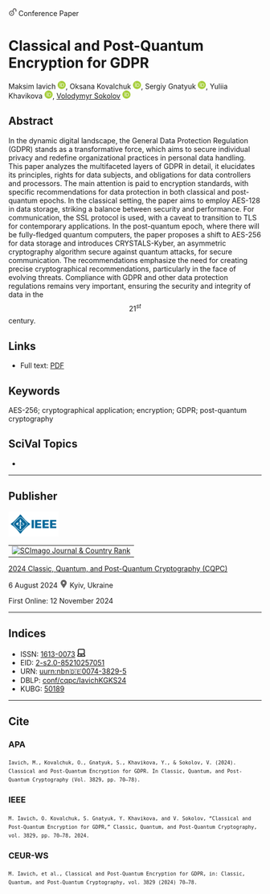 <img src="/icons/unlock.svg" width="16" height="16"> Conference Paper

# Classical and Post-Quantum Encryption for GDPR

Maksim Iavich <a href="https://orcid.org/0000-0002-3109-7971" target="_blank"><img src="/icons/orcid.svg" width="16" height="16"></a>,
Oksana Kovalchuk <a href="https://orcid.org/0000-0002-2354-6545" target="_blank"><img src="/icons/orcid.svg" width="16" height="16"></a>,
Sergiy Gnatyuk <a href="https://orcid.org/0000-0003-4992-0564" target="_blank"><img src="/icons/orcid.svg" width="16" height="16"></a>,
Yuliia Khavikova <a href="https://orcid.org/0000-0003-1017-3602" target="_blank"><img src="/icons/orcid.svg" width="16" height="16"></a>,
<a href="/">Volodymyr Sokolov</a> <a href="https://orcid.org/0000-0002-9349-7946" target="_blank"><img src="/icons/orcid.svg" width="16" height="16"></a>

## Abstract

In the dynamic digital landscape, the General Data Protection Regulation (GDPR) stands as a transformative force, which aims to secure individual privacy and redefine organizational practices in personal data handling. This paper analyzes the multifaceted layers of GDPR in detail, it elucidates its principles, rights for data subjects, and obligations for data controllers and processors. The main attention is paid to encryption standards, with specific recommendations for data protection in both classical and post-quantum epochs. In the classical setting, the paper aims to employ AES-128 in data storage, striking a balance between security and performance. For communication, the SSL protocol is used, with a caveat to transition to TLS for contemporary applications. In the post-quantum epoch, where there will be fully-fledged quantum computers, the paper proposes a shift to AES-256 for data storage and introduces CRYSTALS-Kyber, an asymmetric cryptography algorithm secure against quantum attacks, for secure communication. The recommendations emphasize the need for creating precise cryptographical recommendations, particularly in the face of evolving threats. Compliance with GDPR and other data protection regulations remains very important, ensuring the security and integrity of data in the $$21^{st}$$ century.

## Links

* Full text: [PDF](https://ceur-ws.org/Vol-3829/short9.pdf)

## Keywords

AES-256; cryptographical application; encryption; GDPR; post-quantum cryptography

## SciVal Topics
-

***
## Publisher

<img src="/icons/ieee.svg" height="50">

<table>
<tr>
<td>
<a href="https://www.scimagojr.com/journalsearch.php?q=21100218356&amp;tip=sid&amp;exact=no" title="SCImago Journal &amp; Country Rank"><img border="0" src="https://www.scimagojr.com/journal_img.php?id=21100218356" alt="SCImago Journal &amp; Country Rank"  /></a>
</td>
</tr>
</table>

[2024 Classic, Quantum, and Post-Quantum Cryptography (CQPC)](https://ceur-ws.org/Vol-3829/)

6 August 2024 <img src="/icons/location-pin.svg" width="16" height="16"> Kyiv, Ukraine

First Online: 12 November 2024

***
## Indices

* ISSN: [1613-0073](https://portal.issn.org/resource/ISSN/1613-0073) <img src="/icons/online.svg" width="16" height="16">
* EID: [2-s2.0-85210257051](http://www.scopus.com/record/display.url?origin=inward&eid=2-s2.0-85210257051)
* URN: [uurn:nbn:de:0074-3829-5](https://nbn-resolving.org/xml/urn:nbn:de:0074-3829-5)
* DBLP: [conf/cqpc/IavichKGKS24](https://dblp.org/rec/conf/cqpc/IavichKGKS24)
* KUBG: [50189](http://elibrary.kubg.edu.ua/id/eprint/50189/)

***
## Cite

### APA

<small>`Iavich, M., Kovalchuk, O., Gnatyuk, S., Khavikova, Y., & Sokolov, V. (2024). Classical and Post-Quantum Encryption for GDPR. In Classic, Quantum, and Post-Quantum Cryptography (Vol. 3829, pp. 70–78).`</small>

### IEEE

<small>`M. Iavich, O. Kovalchuk, S. Gnatyuk, Y. Khavikova, and V. Sokolov, “Classical and Post-Quantum Encryption for GDPR,” Classic, Quantum, and Post-Quantum Cryptography, vol. 3829, pp. 70–78, 2024.`</small>

### CEUR-WS

<small>`M. Iavich, et al., Classical and Post-Quantum Encryption for GDPR, in: Classic, Quantum, and Post-Quantum Cryptography, vol. 3829 (2024) 70–78.`</small>
